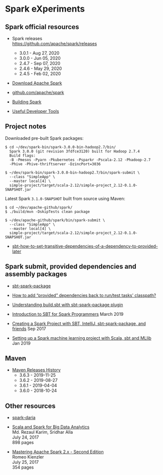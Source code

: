 Spark eXperiments
=================

Spark official resources
------------------------

- Spark releases  
  https://github.com/apache/spark/releases
  - 3.0.1 - Aug 27, 2020
  - 3.0.0 - Jun 05, 2020
  - 2.4.7 - Sep 07, 2020
  - 2.4.6 - May 29, 2020
  - 2.4.5 - Feb 02, 2020

- [Download Apache Spark](
https://spark.apache.org/downloads.html
)

- [github.com/apache/spark](
https://github.com/apache/spark
)

- [Building Spark](
https://spark.apache.org/docs/latest/building-spark.html
)

- [Useful Developer Tools](
https://spark.apache.org/developer-tools.html
)

Project notes
-------------

Downloaded pre-built Spark packages:
```
$ cd ~/dev/spark-bin/spark-3.0.0-bin-hadoop2.7/bin/  
  Spark 3.0.0 (git revision 3fdfce3120) built for Hadoop 2.7.4  
  Build flags:  
  -B -Pmesos -Pyarn -Pkubernetes -Psparkr -Pscala-2.12 -Phadoop-2.7  
  -Phive -Phive-thriftserver -DzincPort=3036

$ ~/dev/spark-bin/spark-3.0.0-bin-hadoop2.7/bin/spark-submit \
  --class "SimpleApp" \
  --master local[4] \
  simple-project/target/scala-2.12/simple-project_2.12-0.1.0-SNAPSHOT.jar
```

Latest Spark `3.1.0-SNAPSHOT` built from source using Maven:
```
$ cd ~/dev/apache-github/spark/
$ ./build/mvn -DskipTests clean package

$ ~/dev/apache-github/spark/bin/spark-submit \
  --class "SimpleApp" \
  --master local[4] \
  simple-project/target/scala-2.12/simple-project_2.12-0.1.0-SNAPSHOT.jar
```

- [sbt-how-to-set-transitive-dependencies-of-a-dependency-to-provided-later](
https://stackoverflow.com/questions/34015452/sbt-how-to-set-transitive-dependencies-of-a-dependency-to-provided-later
)


Spark submit, provided dependencies and assembly packages
---------------------------------------------------------

- [sbt-spark-package](
https://github.com/databricks/sbt-spark-package
)

- [How to add “provided” dependencies back to run/test tasks' classpath?](
https://stackoverflow.com/questions/18838944/how-to-add-provided-dependencies-back-to-run-test-tasks-classpath
)

- [Understanding build.sbt with sbt-spark-package plugin](
https://stackoverflow.com/questions/54796866/understanding-build-sbt-with-sbt-spark-package-plugin
)

- [Introduction to SBT for Spark Programmers](
https://mungingdata.com/apache-spark/introduction-to-sbt/
) March 2019

- [Creating a Spark Project with SBT, IntelliJ, sbt-spark-package, and friends](
https://medium.com/@mrpowers/creating-a-spark-project-with-sbt-intellij-sbt-spark-package-and-friends-cc9108751c28
) Sep 2017

- [Setting up a Spark machine learning project with Scala, sbt and MLlib](
https://medium.com/@pedrodc/setting-up-a-spark-machine-learning-project-with-scala-sbt-and-mllib-831c329907ea
) Jan 2019

Maven
-----
- [Maven Releases History](
https://maven.apache.org/docs/history.html
)  
  - 3.6.3 - 2019-11-25
  - 3.6.2 - 2019-08-27
  - 3.6.1 - 2019-04-04
  - 3.6.0 - 2018-10-24


Other resources
---------------

- [spark-daria](https://github.com/MrPowers/spark-daria)

- [Scala and Spark for Big Data Analytics](
https://www.packtpub.com/big-data-and-business-intelligence/scala-and-spark-big-data-analytics
)  
  Md. Rezaul Karim, Sridhar Alla  
  July 24, 2017  
  898 pages

- [Mastering Apache Spark 2.x - Second Edition](
https://www.packtpub.com/big-data-and-business-intelligence/mastering-apache-spark-2x-second-edition
)  
   Romeo Kienzler  
   July 25, 2017  
   354 pages
